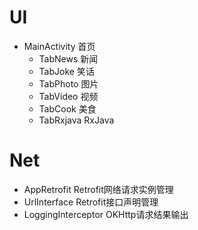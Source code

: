 # UI

- MainActivity 首页
   - TabNews 新闻
   - TabJoke 笑话
   - TabPhoto 图片
   - TabVideo 视频
   - TabCook 美食
   - TabRxjava RxJava

# Net

- AppRetrofit Retrofit网络请求实例管理
- UrlInterface Retrofit接口声明管理
- LoggingInterceptor OKHttp请求结果输出